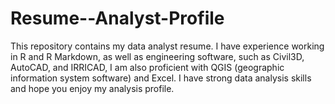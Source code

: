 # Resume--Analyst-Profile

This repository contains my data analyst resume. I have experience working in R and R Markdown, as well as engineering software, such as Civil3D, AutoCAD, and IRRICAD, I am also proficient with QGIS (geographic information system software) and Excel. I have strong data analysis skills and hope you enjoy my analysis profile.
